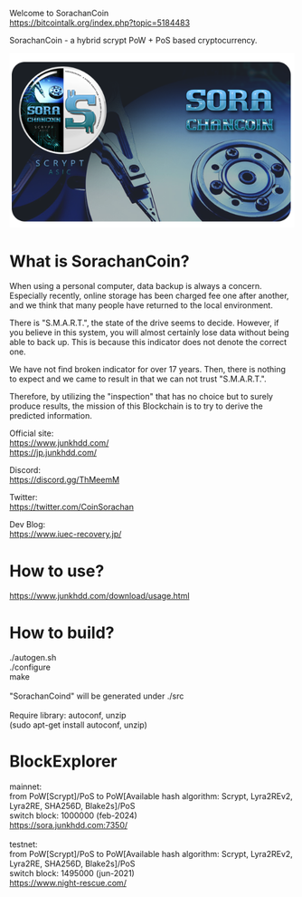 
Welcome to SorachanCoin  
https://bitcointalk.org/index.php?topic=5184483

SorachanCoin - a hybrid scrypt PoW + PoS based cryptocurrency.

![SorachanCoin](https://raw.githubusercontent.com/FromHDDtoSSD/SorachanCoin-qt/master/src/qt/res/images/splash2.png)

What is SorachanCoin?
===========================

When using a personal computer, data backup is always a concern. Especially recently, online storage has been charged fee one after another, and we think that many people have returned to the local environment.  
  
There is "S.M.A.R.T.", the state of the drive seems to decide. However, if you believe in this system, you will almost certainly lose data without being able to back up. This is because this indicator does not denote the correct one.  
  
We have not find broken indicator for over 17 years. Then, there is nothing to expect and we came to result in that we can not trust "S.M.A.R.T.".  
  
Therefore, by utilizing the "inspection" that has no choice but to surely produce results, the mission of this Blockchain is to try to derive the predicted information.  
  
Official site:  
https://www.junkhdd.com/  
https://jp.junkhdd.com/

Discord:  
https://discord.gg/ThMeemM

Twitter:  
https://twitter.com/CoinSorachan

Dev Blog:  
https://www.iuec-recovery.jp/

How to use?
===========================

https://www.junkhdd.com/download/usage.html

How to build?
===========================

./autogen.sh<br>
./configure<br>
make<br>
<br>
"SorachanCoind" will be generated under ./src<br>
<br>
Require library: autoconf, unzip<br>
(sudo apt-get install autoconf, unzip)<br>

BlockExplorer
===========================

mainnet:<br>
from PoW[Scrypt]/PoS to PoW[Available hash algorithm: Scrypt, Lyra2REv2, Lyra2RE, SHA256D, Blake2s]/PoS<br>
switch block: 1000000 (feb-2024)<br>
https://sora.junkhdd.com:7350/<br>
<br>
testnet:<br>
from PoW[Scrypt]/PoS to PoW[Available hash algorithm: Scrypt, Lyra2REv2, Lyra2RE, SHA256D, Blake2s]/PoS<br>
switch block: 1495000 (jun-2021)<br>
https://www.night-rescue.com/<br>
